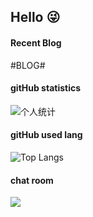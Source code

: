## Hello 😜


#### Recent Blog  
 
#BLOG#

#### gitHub statistics

![个人统计](https://github-readme-stats.vercel.app/api?username=grewer&show_icons=true&icon_color=CE1D2D&text_color=718096&bg_color=ffffff&hide_title=true)


#### gitHub used lang

![Top Langs](https://github-readme-stats.vercel.app/api/top-langs/?username=grewer&layout=compact)


#### chat room
<a href="https://chat.getloli.com/room/@Grewer.github?title=Grewer-chatroom"><img src="https://chat.getloli.com/room/@Grewer.github/svg?width=600&height=280&limit=20&theme=light&title=Grewer@github:%20~&fontSize=13" align="left"></a>





